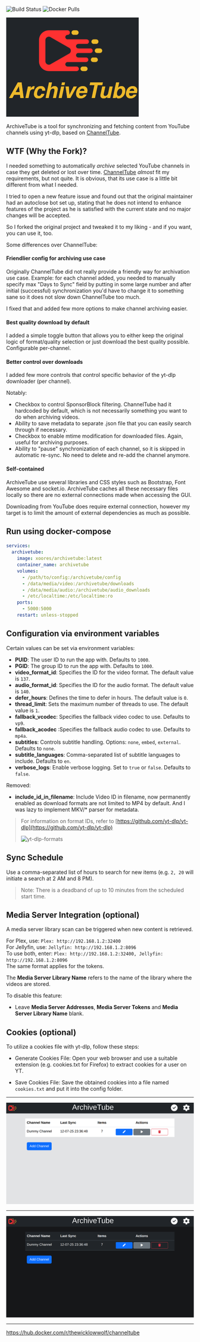 ![Build Status](https://github.com/Xoores/ArchiveTube/actions/workflows/main.yml/badge.svg)
![Docker Pulls](https://img.shields.io/docker/pulls/xoores/archivetube.svg)


![full_logo](https://raw.githubusercontent.com/Xoores/ArchiveTube/main/src/static/full_logo.png)


ArchiveTube is a tool for synchronizing and fetching content from YouTube channels using yt-dlp, based on [ChannelTube](https://github.com/TheWicklowWolf/ChannelTube).

## WTF (Why the Fork)?

I needed something to automatically *archive* selected YouTube channels in case they get deleted or lost over time. [ChannelTube](https://github.com/TheWicklowWolf/ChannelTube) *almost* fit my requirements, but not quite. It is obvious, that its use case is a little bit different from what I needed.

I tried to open a new feature issue and found out that the original maintainer had an autoclose bot set up, stating that he does not intend to enhance features of the project as he is satisfied with the current state and no major changes will be accepted.

So I forked the original project and tweaked it to my liking - and if you want, you can use it, too.

Some differences over ChannelTube:
#### Friendlier config for archiving use case
Originally ChannelTube did not really provide a friendly way for archivation use case. Example: for each channel added, you needed to manually specify max "Days to Sync" field by putting in some large number and after initial (successful) synchronization you'd have to change it to something sane so it does not slow down ChannelTube too much.

I fixed that and added few more options to make channel archiving easier.

#### Best quality download by default
I added a simple toggle button that allows you to either keep the original logic of format/quality selection or just download the best quality possible. Configurable per-channel.

#### Better control over downloads
I added few more controls that control specific behavior of the yt-dlp downloader (per channel).

Notably:
- Checkbox to control SponsorBlock filtering. ChannelTube had it hardcoded by default, which is not necessarily something you want to do when archiving videos.
- Ability to save metadata to separate .json file that you can easily search through if necessary.
- Checkbox to enable mtime modification for downloaded files. Again, useful for archiving purposes.
- Ability to "pause" synchronization of each channel, so it is skipped in automatic re-sync. No need to delete and re-add the channel anymore.

#### Self-contained
ArchiveTube use several libraries and CSS styles such as Bootstrap, Font Awesome and socket.io. ArchiveTube caches all these necessary files locally so there are no external connections made when accessing the GUI.

Downloading from YouTube does require external connection, however my target is to limit the amount of external dependencies as much as possible.

## Run using docker-compose

```yaml
services:
  archivetube:
    image: xoores/archivetube:latest
    container_name: archivetube
    volumes:
      - /path/to/config:/archivetube/config
      - /data/media/video:/archivetube/downloads
      - /data/media/audio:/archivetube/audio_downloads
      - /etc/localtime:/etc/localtime:ro
    ports:
      - 5000:5000
    restart: unless-stopped
```

## Configuration via environment variables

Certain values can be set via environment variables:

* __PUID__: The user ID to run the app with. Defaults to `1000`. 
* __PGID__: The group ID to run the app with. Defaults to `1000`.
* __video_format_id__: Specifies the ID for the video format. The default value is `137`.
* __audio_format_id__: Specifies the ID for the audio format. The default value is `140`.
* __defer_hours__: Defines the time to defer in hours. The default value is `0`.
* __thread_limit__: Sets the maximum number of threads to use. The default value is `1`.
* __fallback_vcodec__: Specifies the fallback video codec to use. Defaults to `vp9`.  
* __fallback_acodec__ :Specifies the fallback audio codec to use. Defaults to `mp4a`.  
* __subtitles__: Controls subtitle handling. Options: `none`, `embed`, `external`. Defaults to `none`.
* __subtitle_languages__: Comma-separated list of subtitle languages to include. Defaults to `en`.
* __verbose_logs__: Enable verbose logging. Set to `true` or `false`. Defaults to `false`.

Removed:
* __include_id_in_filename__: Include Video ID in filename, now permanently enabled as download formats are not limited to MP4 by default. And I was lazy to implement MKV/* parser for metadata.


> For information on format IDs, refer to [https://github.com/yt-dlp/yt-dlp](https://github.com/yt-dlp/yt-dlp)
> 
> ![yt-dlp-formats](https://github.com/user-attachments/assets/e03b9dd3-028f-4c72-b822-06aa1d440cea)


## Sync Schedule

Use a comma-separated list of hours to search for new items (e.g. `2, 20` will initiate a search at 2 AM and 8 PM).
> Note: There is a deadband of up to 10 minutes from the scheduled start time.

## Media Server Integration (optional)

A media server library scan can be triggered when new content is retrieved.

For Plex, use: `Plex: http://192.168.1.2:32400`  
For Jellyfin, use: `Jellyfin: http://192.168.1.2:8096`  
To use both, enter: `Plex: http://192.168.1.2:32400, Jellyfin: http://192.168.1.2:8096`  
The same format applies for the tokens.  

The **Media Server Library Name** refers to the name of the library where the videos are stored.  

To disable this feature:
- Leave **Media Server Addresses**, **Media Server Tokens** and **Media Server Library Name** blank.  

## Cookies (optional)
To utilize a cookies file with yt-dlp, follow these steps:

* Generate Cookies File: Open your web browser and use a suitable extension (e.g. cookies.txt for Firefox) to extract cookies for a user on YT.

* Save Cookies File: Save the obtained cookies into a file named `cookies.txt` and put it into the config folder.


---

![light](https://raw.githubusercontent.com/Xoores/ArchiveTube/main/src/static/light.png)


---


![dark](https://raw.githubusercontent.com/Xoores/ArchiveTube/main/src/static/dark.png)

---


https://hub.docker.com/r/thewicklowwolf/channeltube
